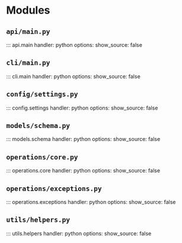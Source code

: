 # Modules

## `api/main.py`
::: api.main
    handler: python
    options:
        show_source: false

## `cli/main.py`
::: cli.main
    handler: python
    options:
        show_source: false

## `config/settings.py`
::: config.settings
    handler: python
    options:
        show_source: false

## `models/schema.py`
::: models.schema
    handler: python
    options:
        show_source: false

## `operations/core.py`

::: operations.core
    handler: python
    options:
        show_source: false

## `operations/exceptions.py`

::: operations.exceptions
    handler: python
    options:
        show_source: false

## `utils/helpers.py`

::: utils.helpers
    handler: python
    options:
        show_source: false
